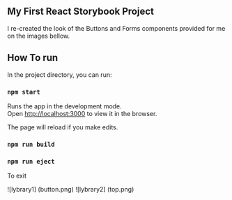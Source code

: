## My First React Storybook Project

I re-created the look of the Buttons and Forms components provided for me on the images bellow. 

## How To run

In the project directory, you can run:

### `npm start`

Runs the app in the development mode.<br />
Open [http://localhost:3000](http://localhost:3000) to view it in the browser.

The page will reload if you make edits.

### `npm run build`



### `npm run eject`

To exit 

![lybrary1] (button.png)
![lybrary2] (top.png)
